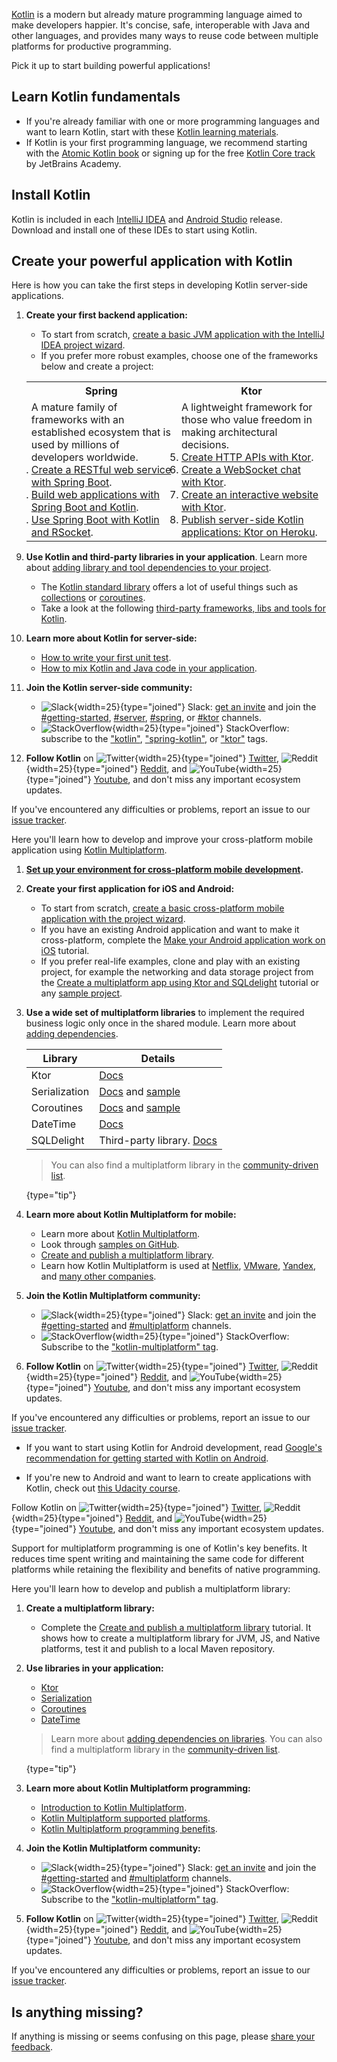 [//]: # (title: Get started with Kotlin)

[Kotlin](https://kotlinlang.org) is a modern but already mature programming language aimed to make developers happier.
It's concise, safe, interoperable with Java and other languages, and provides many ways to reuse code between multiple platforms for productive programming.

Pick it up to start building powerful applications!

## Learn Kotlin fundamentals

* If you're already familiar with one or more programming languages and want to learn Kotlin, start with these [Kotlin learning materials](learning-materials-overview.md).
* If Kotlin is your first programming language, we recommend starting with the [Atomic Kotlin book](https://www.atomickotlin.com/atomickotlin/)
or signing up for the free [Kotlin Core track](https://hyperskill.org/tracks?category=4&utm_source=jbkotlin_hs&utm_medium=referral&utm_campaign=kotlinlang-docs&utm_content=button_1&utm_term=22.03.23) by JetBrains Academy.

## Install Kotlin

Kotlin is included in each [IntelliJ IDEA](https://www.jetbrains.com/idea/download/) and [Android Studio](https://developer.android.com/studio) release.  
Download and install one of these IDEs to start using Kotlin.

## Create your powerful application with Kotlin
 
<tabs>

<tab id="backend" title="Backend app">

Here is how you can take the first steps in developing Kotlin server-side applications.

1. **Create your first backend application:**
   
   * To start from scratch, [create a basic JVM application with the IntelliJ IDEA project wizard](jvm-get-started.md).
   * If you prefer more robust examples, choose one of the frameworks below and create a project:

   <table width="100%" >
   <tr>
      <th>Spring</th>
      <th>Ktor</th>
   </tr>
   <tr>
   <td width="50%">
     A mature family of frameworks with an established ecosystem that is used by millions of developers worldwide.
   <br/>
   <list>
      <li><a href="jvm-get-started-spring-boot.md">Create a RESTful web service with Spring Boot</a>.</li>
      <li><a href="https://spring.io/guides/tutorials/spring-boot-kotlin/">Build web applications with Spring Boot and Kotlin</a>.</li>
      <li><a href="https://spring.io/guides/tutorials/spring-webflux-kotlin-rsocket/">Use Spring Boot with Kotlin and RSocket</a>.</li>
   </list>
   </td>
   <td width="50%">
      A lightweight framework for those who value freedom in making architectural decisions.
   <list>
      <li><a href="https://ktor.io/docs/creating-http-apis.html">Create HTTP APIs with Ktor</a>.</li>
      <li><a href="https://ktor.io/docs/creating-web-socket-chat.html">Create a WebSocket chat with Ktor</a>.</li>
      <li><a href="https://ktor.io/docs/creating-interactive-website.html">Create an interactive website with Ktor</a>.</li>
      <li><a href="https://ktor.io/docs/heroku.html">Publish server-side Kotlin applications: Ktor on Heroku</a>.</li>
   </list>
   
   </td>
   </tr>
   </table>

2. **Use Kotlin and third-party libraries in your application**. Learn more about [adding library and tool dependencies to your project](gradle-configure-project.md#configure-dependencies).
   * The [Kotlin standard library](https://kotlinlang.org/api/latest/jvm/stdlib/) offers a lot of useful things such as [collections](collections-overview.md) or [coroutines](coroutines-guide.md).
   * Take a look at the following [third-party frameworks, libs and tools for Kotlin](https://blog.jetbrains.com/kotlin/2020/11/server-side-development-with-kotlin-frameworks-and-libraries/).

3. **Learn more about Kotlin for server-side:**
   * [How to write your first unit test](jvm-test-using-junit.md).
   * [How to mix Kotlin and Java code in your application](mixing-java-kotlin-intellij.md).

4. **Join the Kotlin server-side community:**
   * ![Slack](slack.svg){width=25}{type="joined"} Slack: [get an invite](https://surveys.jetbrains.com/s3/kotlin-slack-sign-up) and join the [#getting-started](https://kotlinlang.slack.com/archives/C0B8MA7FA), [#server](https://kotlinlang.slack.com/archives/C0B8RC352), [#spring](https://kotlinlang.slack.com/archives/C0B8ZTWE4), or [#ktor](https://kotlinlang.slack.com/archives/C0A974TJ9) channels.
   * ![StackOverflow](stackoverflow.svg){width=25}{type="joined"} StackOverflow: subscribe to the ["kotlin"](https://stackoverflow.com/questions/tagged/kotlin), ["spring-kotlin"](https://stackoverflow.com/questions/tagged/spring-kotlin), or ["ktor"](https://stackoverflow.com/questions/tagged/ktor) tags.

5. **Follow Kotlin** on ![Twitter](twitter.svg){width=25}{type="joined"} [Twitter](https://twitter.com/kotlin), ![Reddit](reddit.svg){width=25}{type="joined"} [Reddit](https://www.reddit.com/r/Kotlin/), and ![YouTube](youtube.svg){width=25}{type="joined"} [Youtube](https://www.youtube.com/channel/UCP7uiEZIqci43m22KDl0sNw), and don't miss any important ecosystem updates.

If you've encountered any difficulties or problems, report an issue to our [issue tracker](https://youtrack.jetbrains.com/issues/KT).

</tab>

<tab id="cross-platform-mobile" title="Cross-platform mobile app">

Here you'll learn how to develop and improve your cross-platform mobile application using [Kotlin Multiplatform](https://kotlinlang.org/lp/multiplatform/).

1. **[Set up your environment for cross-platform mobile development](multiplatform-mobile-setup.md).**

2. **Create your first application for iOS and Android:**

   * To start from scratch, [create a basic cross-platform mobile application with the project wizard](multiplatform-mobile-create-first-app.md).
   * If you have an existing Android application and want to make it cross-platform, complete the [Make your Android application work on iOS](multiplatform-mobile-integrate-in-existing-app.md) tutorial.
   * If you prefer real-life examples, clone and play with an existing project, for example the networking and data storage project from the [Create a multiplatform app using Ktor and SQLdelight](multiplatform-mobile-ktor-sqldelight.md) tutorial or any [sample project](multiplatform-mobile-samples.md).

3. **Use a wide set of multiplatform libraries** to implement the required business logic only once in the shared module. Learn more about [adding dependencies](multiplatform-add-dependencies.md).

   |Library|Details|
   |-------|-------| 
   | Ktor | [Docs](https://ktor.io/docs/client.html)| 
   | Serialization | [Docs](serialization.md) and [sample](multiplatform-mobile-ktor-sqldelight.md#create-an-application-data-model)|
   | Coroutines | [Docs](coroutines-guide.md) and [sample](coroutines-and-channels.md)|
   | DateTime | [Docs](https://github.com/Kotlin/kotlinx-datetime#readme)|
   | SQLDelight | Third-party library. [Docs](https://cashapp.github.io/sqldelight/)|
   
   > You can also find a multiplatform library in the [community-driven list](https://libs.kmp.icerock.dev/).
   > 
   {type="tip"}

4. **Learn more about Kotlin Multiplatform for mobile:**
   * Learn more about [Kotlin Multiplatform](multiplatform-get-started.md).
   * Look through [samples on GitHub](multiplatform-mobile-samples.md).
   * [Create and publish a multiplatform library](multiplatform-library.md).
   * Learn how Kotlin Multiplatform is used at [Netflix](https://netflixtechblog.com/netflix-android-and-ios-studio-apps-kotlin-multiplatform-d6d4d8d25d23), [VMware](https://kotlinlang.org/lp/multiplatform/case-studies/vmware/), [Yandex](https://kotlinlang.org/lp/multiplatform/case-studies/yandex/), and [many other companies](https://kotlinlang.org/lp/multiplatform/case-studies/).

5. **Join the Kotlin Multiplatform community:**

   * ![Slack](slack.svg){width=25}{type="joined"} Slack: [get an invite](https://surveys.jetbrains.com/s3/kotlin-slack-sign-up) and join the [#getting-started](https://kotlinlang.slack.com/archives/C0B8MA7FA) and [#multiplatform](https://kotlinlang.slack.com/archives/C3PQML5NU) channels.
   * ![StackOverflow](stackoverflow.svg){width=25}{type="joined"} StackOverflow: Subscribe to the ["kotlin-multiplatform" tag](https://stackoverflow.com/questions/tagged/kotlin-multiplatform).

6. **Follow Kotlin** on ![Twitter](twitter.svg){width=25}{type="joined"} [Twitter](https://twitter.com/kotlin), ![Reddit](reddit.svg){width=25}{type="joined"} [Reddit](https://www.reddit.com/r/Kotlin/), and ![YouTube](youtube.svg){width=25}{type="joined"} [Youtube](https://www.youtube.com/channel/UCP7uiEZIqci43m22KDl0sNw), and don't miss any important ecosystem updates.

If you've encountered any difficulties or problems, report an issue to our [issue tracker](https://youtrack.jetbrains.com/issues/KT).

</tab>

<tab id="android" title="Android app">

* If you want to start using Kotlin for Android development, read [Google's recommendation for getting started with Kotlin on Android](https://developer.android.com/kotlin/get-started).

* If you're new to Android and want to learn to create applications with Kotlin, check out [this Udacity course](https://www.udacity.com/course/developing-android-apps-with-kotlin--ud9012).

Follow Kotlin on ![Twitter](twitter.svg){width=25}{type="joined"} [Twitter](https://twitter.com/kotlin), ![Reddit](reddit.svg){width=25}{type="joined"} [Reddit](https://www.reddit.com/r/Kotlin/), and ![YouTube](youtube.svg){width=25}{type="joined"} [Youtube](https://www.youtube.com/channel/UCP7uiEZIqci43m22KDl0sNw), and don't miss any important ecosystem updates.

</tab>

<tab id="multiplatform-library" title="Multiplatform library">

Support for multiplatform programming is one of Kotlin's key benefits. It reduces time spent writing and maintaining the same code for different platforms while retaining the flexibility and benefits of native programming.

Here you'll learn how to develop and publish a multiplatform library:

1. **Create a multiplatform library:**

   * Complete the [Create and publish a multiplatform library](multiplatform-library.md) tutorial. It shows how to create a multiplatform library for JVM, JS, and Native platforms, test it and publish to a local Maven repository.

2. **Use libraries in your application:**

   * [Ktor](https://ktor.io/docs/)
   * [Serialization](serialization.md)
   * [Coroutines](coroutines-overview.md)
   * [DateTime](https://github.com/Kotlin/kotlinx-datetime#readme)

   > Learn more about [adding dependencies on libraries](multiplatform-add-dependencies.md).
   > You can also find a multiplatform library in the [community-driven list](https://libs.kmp.icerock.dev/).
   >
   {type="tip"}

3. **Learn more about Kotlin Multiplatform programming:**

   * [Introduction to Kotlin Multiplatform](multiplatform-get-started.md).
   * [Kotlin Multiplatform supported platforms](multiplatform-dsl-reference.md#targets).
   * [Kotlin Multiplatform programming benefits](multiplatform.md).

4. **Join the Kotlin Multiplatform community:**

   * ![Slack](slack.svg){width=25}{type="joined"} Slack: [get an invite](https://surveys.jetbrains.com/s3/kotlin-slack-sign-up) and join the [#getting-started](https://kotlinlang.slack.com/archives/C0B8MA7FA) and [#multiplatform](https://kotlinlang.slack.com/archives/C3PQML5NU) channels.
   * ![StackOverflow](stackoverflow.svg){width=25}{type="joined"} StackOverflow: Subscribe to the ["kotlin-multiplatform" tag](https://stackoverflow.com/questions/tagged/kotlin-multiplatform).

5. **Follow Kotlin** on ![Twitter](twitter.svg){width=25}{type="joined"} [Twitter](https://twitter.com/kotlin), ![Reddit](reddit.svg){width=25}{type="joined"} [Reddit](https://www.reddit.com/r/Kotlin/), and ![YouTube](youtube.svg){width=25}{type="joined"} [Youtube](https://www.youtube.com/channel/UCP7uiEZIqci43m22KDl0sNw), and don't miss any important ecosystem updates.

If you've encountered any difficulties or problems, report an issue to our [issue tracker](https://youtrack.jetbrains.com/issues/KT).

</tab>

</tabs>

## Is anything missing?

If anything is missing or seems confusing on this page, please [share your feedback](https://surveys.hotjar.com/d82e82b0-00d9-44a7-b793-0611bf6189df).
